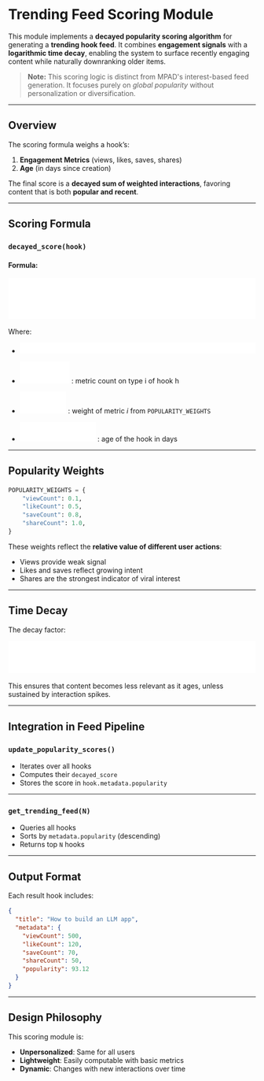 
# Trending Feed Scoring Module

This module implements a **decayed popularity scoring algorithm** for generating a **trending hook feed**. It combines **engagement signals** with a **logarithmic time decay**, enabling the system to surface recently engaging content while naturally downranking older items.

> **Note:** This scoring logic is distinct from MPAD's interest-based feed generation. It focuses purely on *global popularity* without personalization or diversification.

---

## Overview

The scoring formula weighs a hook’s:

1. **Engagement Metrics** (views, likes, saves, shares)
2. **Age** (in days since creation)

The final score is a **decayed sum of weighted interactions**, favoring content that is both **popular and recent**.

---

## Scoring Formula

### `decayed_score(hook)`

#### Formula:

![score](./images/decayed_score.svg)

Where:

* ![m](./images/math_m.svg)

* ![m_i](./images/m_i.svg) : metric count on type i of hook h

* ![w_i](./images/w_i.svg) : weight of metric $i$ from `POPULARITY_WEIGHTS`

* ![daysAgo](./images/daysAgo.svg) : age of the hook in days

---

## Popularity Weights

```python
POPULARITY_WEIGHTS = {
    "viewCount": 0.1,
    "likeCount": 0.5,
    "saveCount": 0.8,
    "shareCount": 1.0,
}
```

These weights reflect the **relative value of different user actions**:

* Views provide weak signal
* Likes and saves reflect growing intent
* Shares are the strongest indicator of viral interest

---

## Time Decay

The decay factor:

![decay](./images/time_decay.svg)

This ensures that content becomes less relevant as it ages, unless sustained by interaction spikes.

---

## Integration in Feed Pipeline

### `update_popularity_scores()`

* Iterates over all hooks
* Computes their `decayed_score`
* Stores the score in `hook.metadata.popularity`

---

### `get_trending_feed(N)`

* Queries all hooks
* Sorts by `metadata.popularity` (descending)
* Returns top `N` hooks

---

## Output Format

Each result hook includes:

```json
{
  "title": "How to build an LLM app",
  "metadata": {
    "viewCount": 500,
    "likeCount": 120,
    "saveCount": 70,
    "shareCount": 50,
    "popularity": 93.12
  }
}
```

---

## Design Philosophy

This scoring module is:

* **Unpersonalized**: Same for all users
* **Lightweight**: Easily computable with basic metrics
* **Dynamic**: Changes with new interactions over time

